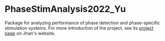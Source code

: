 # PhaseStimAnalysis2022_Yu
Package for analyzing performance of phase detection and phase-specific stimulation systems. For more introduction of the project, see its [project page](https://jhanliufu.github.io/projects/closed_loop_control.html) on Jhan's website.